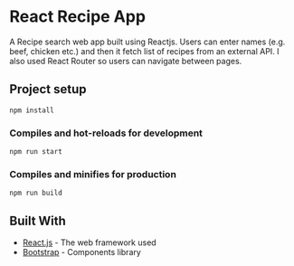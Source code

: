 # React Recipe App

A Recipe search web app built using Reactjs. Users can enter names (e.g. beef, chicken etc.) and then it fetch list of recipes from an external API. I also used React Router so users can navigate between pages.

## Project setup

```
npm install
```

### Compiles and hot-reloads for development

```
npm run start
```

### Compiles and minifies for production

```
npm run build
```

## Built With

- [React.js](https://reactjs.org/) - The web framework used
- [Bootstrap](https://getbootstrap.com/) - Components library
